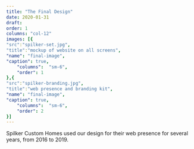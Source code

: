 ```yaml
---
title: "The Final Design"
date: 2020-01-31
draft: 
order: 1
columns: "col-12"
images: [{
"src":"spilker-set.jpg",
"title":"mockup of website on all screens",
"name": "final-image",
"caption": true,
    "columns":  "sm-6",
    "order": 1
},{
"src":"spilker-branding.jpg",
"title":"web presence and branding kit",
"name": "final-image",
"caption": true,
    "columns":  "sm-6",
    "order": 2
}]
---
```

Spilker Custom Homes used our design for their web presence for several years, from 2016 to 2019.